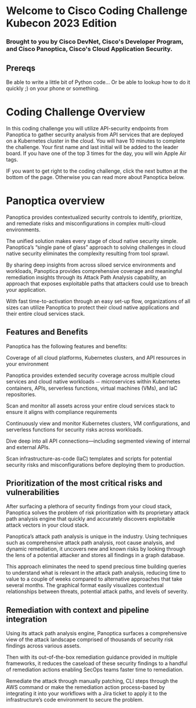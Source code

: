 # Welcome to Cisco Coding Challenge Kubecon 2023 Edition
### Brought to you by Cisco DevNet, Cisco's Developer Program, and Cisco Panoptica, Cisco's Cloud Application Security.

## Prereqs

Be able to write a little bit of Python code... Or be able to lookup how to do it quickly ;) on your phone or something.

# Coding Challenge Overview

In this coding challenge you will utilize API-security endpoints from Panoptica to gather security analysis from API services that are deployed on a Kubernetes cluster in the cloud. You will have 10 minutes to complete the challenge. Your first name and last initial will be added to the leader board. If you have one of the top 3 times for the day, you will win Apple Air tags.

IF you want to get right to the coding challenge, click the next button at the bottom of the page. Otherwise you can read more about Panoptica below.


# Panoptica overview
Panoptica provides contextualized security controls to identify, prioritize, and remediate risks and misconfigurations in complex multi-cloud environments.

The unified solution makes every stage of cloud native security simple. Panoptica’s “single pane of glass” approach to solving challenges in cloud native security eliminates the complexity resulting from tool sprawl.

By sharing deep insights from across siloed service environments and workloads, Panoptica provides comprehensive coverage and meaningful remediation insights through its Attack Path Analysis capability, an approach that exposes exploitable paths that attackers could use to breach your application.

With fast time-to-activation through an easy set-up flow, organizations of all sizes can utilize Panoptica to protect their cloud native applications and their entire cloud services stack.

## Features and Benefits
Panoptica has the following features and benefits:

 

Coverage of all cloud platforms, Kubernetes clusters, and API resources in your environment

Panoptica provides extended security coverage across multiple cloud services and cloud native workloads ⏤ microservices within Kubernetes containers, APIs, serverless functions, virtual machines (VMs), and IaC repositories.

Scan and monitor all assets across your entire cloud services stack to ensure it aligns with compliance requirements

Continuously view and monitor Kubernetes clusters, VM configurations, and serverless functions for security risks across workloads.

Dive deep into all API connections—including segmented viewing of internal and external APIs.

Scan infrastructure-as-code (IaC) templates and scripts for potential security risks and misconfigurations before deploying them to production.

 

## Prioritization of the most critical risks and vulnerabilities

After surfacing a plethora of security findings from your cloud stack, Panoptica solves the problem of risk prioritization with its proprietary attack path analysis engine that quickly and accurately discovers exploitable attack vectors in your cloud stack.

Panoptica’s attack path analysis is unique in the industry. Using techniques such as comprehensive attack path analysis, root cause analysis, and dynamic remediation, it uncovers new and known risks by looking through the lens of a potential attacker and stores all findings in a graph database.

This approach eliminates the need to spend precious time building queries to understand what is relevant in the attack path analysis, reducing time to value to a couple of weeks compared to alternative approaches that take several months. The graphical format easily visualizes contextual relationships between threats, potential attack paths, and levels of severity.

 

## Remediation with context and pipeline integration

Using its attack path analysis engine, Panoptica surfaces a comprehensive view of the attack landscape comprised of thousands of security risk findings across various assets.

Then with its out-of-the-box remediation guidance provided in multiple frameworks, it reduces the caseload of these security findings to a handful of remediation actions enabling SecOps teams faster time to remediation.

Remediate the attack through manually patching, CLI steps through the AWS command or make the remediation action process-based by integrating it into your workflows with a Jira ticket to apply it to the infrastructure’s code environment to secure the problem.